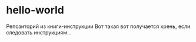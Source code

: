 # hello-world
Репозиторий из книги-инструкции
Вот такая вот получается хрень, если следовать инструкциям...

